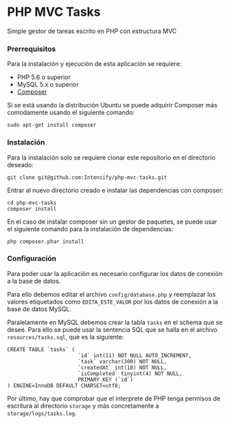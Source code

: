 # PHP MVC Tasks
 Simple gestor de tareas escrito en PHP con estructura MVC
 
### Prerrequisitos
 Para la instalación y ejecución de esta aplicación se requiere:
  * PHP 5.6 o superior
  * MySQL 5.x o superior
  * [Composer](https://getcomposer.org/download/)
  
Si se está usando la distribución Ubuntu se puede adquirir Composer más comodamente usando el siguiente comando:
```
sudo apt-get install composer
```
  
### Instalación
Para la instalación solo se requiere clonar este repositorio en el directorio deseado: 
```
git clone git@github.com:Intensify/php-mvc-tasks.git
```

Entrar al nuevo directorio creado e instalar las dependencias con composer:
```
cd php-mvc-tasks
composer install
```

En el caso de instalar composer sin un gestor de paquetes, se puede usar el siguiente comando para la instalación de dependencias:
```
php composer.phar install
```

### Configuración
Para poder usar la aplicación es necesario configurar los datos de conexión a la base de datos.

Para ello debemos editar el archivo `config/database.php` y reemplazar los valores etiquetados como `EDITA_ESTE_VALOR` 
por los datos de conexión a la base de datos MySQL.

Paralelamente en MySQL debemos crear la tabla `tasks` en el schema que se desee. Para ello se puede usar la sentencia SQL que se halla en el archivo `resources/tasks.sql`, que es la siguiente:

```
CREATE TABLE `tasks` (
                       `id` int(11) NOT NULL AUTO_INCREMENT,
                       `task` varchar(300) NOT NULL,
                       `createdAt` int(10) NOT NULL,
                       `isCompleted` tinyint(4) NOT NULL,
                       PRIMARY KEY (`id`)
) ENGINE=InnoDB DEFAULT CHARSET=utf8;

```

Por último, hay que comprobar que el interprete de PHP tenga permisos de escritura al directorio `storage` y más concretamente a `storage/logs/tasks.log`.